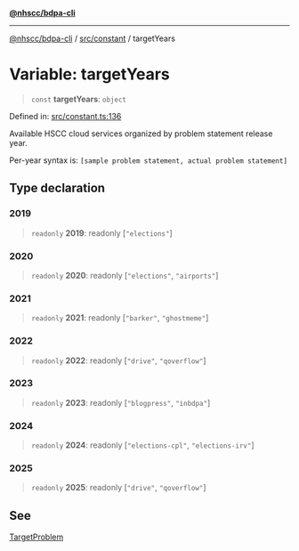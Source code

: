 [**@nhscc/bdpa-cli**](../../../README.md)

***

[@nhscc/bdpa-cli](../../../README.md) / [src/constant](../README.md) / targetYears

# Variable: targetYears

> `const` **targetYears**: `object`

Defined in: [src/constant.ts:136](https://github.com/nhscc/bdpa-cli/blob/c94db553ec39d857ac60551d2e8f859ed5e499b8/src/constant.ts#L136)

Available HSCC cloud services organized by problem statement release year.

Per-year syntax is: `[sample problem statement, actual problem statement]`

## Type declaration

### 2019

> `readonly` **2019**: readonly \[`"elections"`\]

### 2020

> `readonly` **2020**: readonly \[`"elections"`, `"airports"`\]

### 2021

> `readonly` **2021**: readonly \[`"barker"`, `"ghostmeme"`\]

### 2022

> `readonly` **2022**: readonly \[`"drive"`, `"qoverflow"`\]

### 2023

> `readonly` **2023**: readonly \[`"blogpress"`, `"inbdpa"`\]

### 2024

> `readonly` **2024**: readonly \[`"elections-cpl"`, `"elections-irv"`\]

### 2025

> `readonly` **2025**: readonly \[`"drive"`, `"qoverflow"`\]

## See

[TargetProblem](TargetProblem.md)
